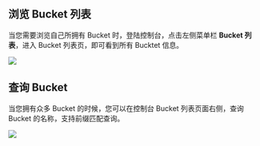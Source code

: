 ## 浏览 Bucket 列表

当您需要浏览自己所拥有 Bucket 时，登陆控制台，点击左侧菜单栏 **Bucket 列表**，进入 Bucket 列表页，即可看到所有 Bucktet 信息。

![](https://mccdn.qcloud.com/static/img/26f9397a9bd6910102bc6b4f56f62f07/Free-Converter.com-qq20160731-1%402x-2500827.jpg)

## 查询 Bucket

当您拥有众多 Bucket 的时候，您可以在控制台 Bucket 列表页面右侧，查询 Bucket 的名称，支持前缀匹配查询。

![](https://mccdn.qcloud.com/static/img/9f453290ed11aa31af404dd5f099d108/Free-Converter.com-qq20160731-1%402x-89321516.jpg)